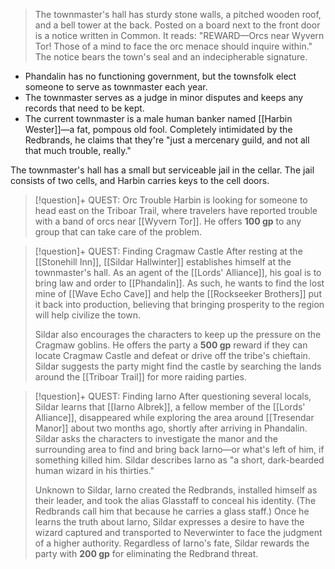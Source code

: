 > The townmaster's hall has sturdy stone walls, a pitched wooden roof, and a bell tower at the back. Posted on a board next to the front door is a notice written in Common. It reads: "REWARD—Orcs near Wyvern Tor! Those of a mind to face the orc menace should inquire within." The notice bears the town's seal and an indecipherable signature.

- Phandalin has no functioning government, but the townsfolk elect someone to serve as townmaster each year.
- The townmaster serves as a judge in minor disputes and keeps any records that need to be kept.
- The current townmaster is a male human banker named [[Harbin Wester]]—a fat, pompous old fool. Completely intimidated by the Redbrands, he claims that they're "just a mercenary guild, and not all that much trouble, really."

The townmaster's hall has a small but serviceable jail in the cellar. The jail consists of two cells, and Harbin carries keys to the cell doors.

> [!question]+ QUEST: Orc Trouble
> Harbin is looking for someone to head east on the Triboar Trail, where travelers have reported trouble with a band of orcs near [[Wyvern Tor]]. He offers **100 gp** to any group that can take care of the problem.

> [!question]+ QUEST: Finding Cragmaw Castle
> After resting at the [[Stonehill Inn]], [[Sildar Hallwinter]] establishes himself at the townmaster's hall. As an agent of the [[Lords' Alliance]], his goal is to bring law and order to [[Phandalin]]. As such, he wants to find the lost mine of [[Wave Echo Cave]] and help the [[Rockseeker Brothers]] put it back into production, believing that bringing prosperity to the region will help civilize the town.
> 
> Sildar also encourages the characters to keep up the pressure on the Cragmaw goblins. He offers the party a **500 gp** reward if they can locate Cragmaw Castle and defeat or drive off the tribe's chieftain. Sildar suggests the party might find the castle by searching the lands around the [[Triboar Trail]] for more raiding parties.

> [!question]+ QUEST: Finding Iarno
> After questioning several locals, Sildar learns that [[Iarno Albrek]], a fellow member of the [[Lords' Alliance]], disappeared while exploring the area around [[Tresendar Manor]] about two months ago, shortly after arriving in Phandalin. Sildar asks the characters to investigate the manor and the surrounding area to find and bring back Iarno—or what's left of him, if something killed him. Sildar describes Iarno as "a short, dark-bearded human wizard in his thirties."
> 
> Unknown to Sildar, Iarno created the Redbrands, installed himself as their leader, and took the alias Glasstaff to conceal his identity. (The Redbrands call him that because he carries a glass staff.) Once he learns the truth about Iarno, Sildar expresses a desire to have the wizard captured and transported to Neverwinter to face the judgment of a higher authority. Regardless of Iarno's fate, Sildar rewards the party with **200 gp** for eliminating the Redbrand threat.

